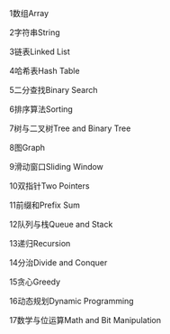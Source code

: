 
1数组Array

2字符串String

3链表Linked List

4哈希表Hash Table

5二分查找Binary Search

6排序算法Sorting

7树与二叉树Tree and Binary Tree

8图Graph

9滑动窗口Sliding Window

10双指针Two Pointers

11前缀和Prefix Sum

12队列与栈Queue and Stack

13递归Recursion

14分治Divide and Conquer

15贪心Greedy

16动态规划Dynamic Programming

17数学与位运算Math and Bit Manipulation
